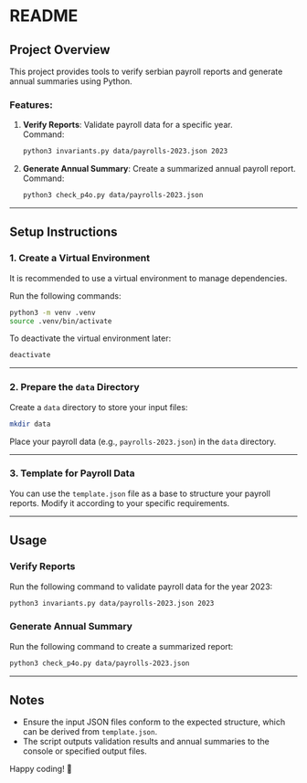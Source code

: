 # README

## Project Overview

This project provides tools to verify serbian payroll reports and generate annual summaries using Python. 

### Features:
1. **Verify Reports**: Validate payroll data for a specific year.  
   Command:  
   ```bash
   python3 invariants.py data/payrolls-2023.json 2023
   ```

2. **Generate Annual Summary**: Create a summarized annual payroll report.  
   Command:  
   ```bash
   python3 check_p4o.py data/payrolls-2023.json
   ```

---

## Setup Instructions

### 1. Create a Virtual Environment

It is recommended to use a virtual environment to manage dependencies.  

Run the following commands:  
```bash
python3 -m venv .venv
source .venv/bin/activate
```

To deactivate the virtual environment later:  
```bash
deactivate
```

---

### 2. Prepare the `data` Directory

Create a `data` directory to store your input files:  
```bash
mkdir data
```

Place your payroll data (e.g., `payrolls-2023.json`) in the `data` directory.

---

### 3. Template for Payroll Data

You can use the `template.json` file as a base to structure your payroll reports. Modify it according to your specific requirements.  

---

## Usage

### Verify Reports
Run the following command to validate payroll data for the year 2023:  
```bash
python3 invariants.py data/payrolls-2023.json 2023
```

### Generate Annual Summary
Run the following command to create a summarized report:  
```bash
python3 check_p4o.py data/payrolls-2023.json
```

---

## Notes

- Ensure the input JSON files conform to the expected structure, which can be derived from `template.json`.
- The script outputs validation results and annual summaries to the console or specified output files.

Happy coding! 🚀